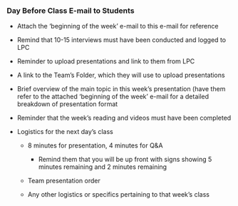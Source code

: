 ### Day Before Class E-mail to Students

* Attach the ‘beginning of the week’ e-mail to this e-mail for reference

* Remind that 10-15 interviews must have been conducted and logged to LPC

* Reminder to upload presentations and link to them from LPC

* A link to the Team’s Folder, which they will use to upload presentations

* Brief overview of the main topic in this week’s presentation (have them refer to the attached ‘beginning of the week’ e-mail for a detailed breakdown of presentation format

* Reminder that the week’s reading and videos must have been completed

* Logistics for the next day’s class

    * 8 minutes for presentation, 4 minutes for Q&A

        * Remind them that you will be up front with signs showing 5 minutes remaining and 2 minutes remaining

    * Team presentation order

    * Any other logistics or specifics pertaining to that week’s class
